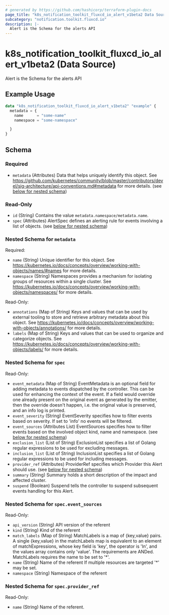 ```yaml
---
# generated by https://github.com/hashicorp/terraform-plugin-docs
page_title: "k8s_notification_toolkit_fluxcd_io_alert_v1beta2 Data Source - terraform-provider-k8s"
subcategory: "notification.toolkit.fluxcd.io"
description: |-
  Alert is the Schema for the alerts API
---
```


# k8s_notification_toolkit_fluxcd_io_alert_v1beta2 (Data Source)

Alert is the Schema for the alerts API

## Example Usage

```terraform
data "k8s_notification_toolkit_fluxcd_io_alert_v1beta2" "example" {
  metadata = {
    name      = "some-name"
    namespace = "some-namespace"

  }
}
```

<!-- schema generated by tfplugindocs -->
## Schema

### Required

- `metadata` (Attributes) Data that helps uniquely identify this object. See https://github.com/kubernetes/community/blob/master/contributors/devel/sig-architecture/api-conventions.md#metadata for more details. (see [below for nested schema](#nestedatt--metadata))

### Read-Only

- `id` (String) Contains the value `metadata.namespace/metadata.name`.
- `spec` (Attributes) AlertSpec defines an alerting rule for events involving a list of objects. (see [below for nested schema](#nestedatt--spec))

<a id="nestedatt--metadata"></a>
### Nested Schema for `metadata`

Required:

- `name` (String) Unique identifier for this object. See https://kubernetes.io/docs/concepts/overview/working-with-objects/names/#names for more details.
- `namespace` (String) Namespaces provides a mechanism for isolating groups of resources within a single cluster. See https://kubernetes.io/docs/concepts/overview/working-with-objects/namespaces/ for more details.

Read-Only:

- `annotations` (Map of String) Keys and values that can be used by external tooling to store and retrieve arbitrary metadata about this object. See https://kubernetes.io/docs/concepts/overview/working-with-objects/annotations/ for more details.
- `labels` (Map of String) Keys and values that can be used to organize and categorize objects. See https://kubernetes.io/docs/concepts/overview/working-with-objects/labels/ for more details.


<a id="nestedatt--spec"></a>
### Nested Schema for `spec`

Read-Only:

- `event_metadata` (Map of String) EventMetadata is an optional field for adding metadata to events dispatched by the controller. This can be used for enhancing the context of the event. If a field would override one already present on the original event as generated by the emitter, then the override doesn't happen, i.e. the original value is preserved, and an info log is printed.
- `event_severity` (String) EventSeverity specifies how to filter events based on severity. If set to 'info' no events will be filtered.
- `event_sources` (Attributes List) EventSources specifies how to filter events based on the involved object kind, name and namespace. (see [below for nested schema](#nestedatt--spec--event_sources))
- `exclusion_list` (List of String) ExclusionList specifies a list of Golang regular expressions to be used for excluding messages.
- `inclusion_list` (List of String) InclusionList specifies a list of Golang regular expressions to be used for including messages.
- `provider_ref` (Attributes) ProviderRef specifies which Provider this Alert should use. (see [below for nested schema](#nestedatt--spec--provider_ref))
- `summary` (String) Summary holds a short description of the impact and affected cluster.
- `suspend` (Boolean) Suspend tells the controller to suspend subsequent events handling for this Alert.

<a id="nestedatt--spec--event_sources"></a>
### Nested Schema for `spec.event_sources`

Read-Only:

- `api_version` (String) API version of the referent
- `kind` (String) Kind of the referent
- `match_labels` (Map of String) MatchLabels is a map of {key,value} pairs. A single {key,value} in the matchLabels map is equivalent to an element of matchExpressions, whose key field is 'key', the operator is 'In', and the values array contains only 'value'. The requirements are ANDed. MatchLabels requires the name to be set to '*'.
- `name` (String) Name of the referent If multiple resources are targeted '*' may be set.
- `namespace` (String) Namespace of the referent


<a id="nestedatt--spec--provider_ref"></a>
### Nested Schema for `spec.provider_ref`

Read-Only:

- `name` (String) Name of the referent.
